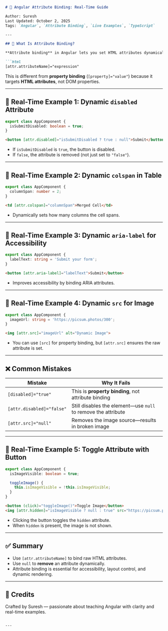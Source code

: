 

```markdown
# 🔗 Angular Attribute Binding: Real-Time Guide

Author: Suresh  
Last Updated: October 2, 2025  
Tags: `Angular`, `Attribute Binding`, `Live Examples`, `TypeScript`

---

## 🎯 What Is Attribute Binding?

**Attribute binding** in Angular lets you set HTML attributes dynamically using component data. It uses the syntax:

```html
[attr.attributeName]="expression"
```

This is different from **property binding** (`[property]="value"`) because it targets **HTML attributes**, not DOM properties.

---

## 🧪 Real-Time Example 1: Dynamic `disabled` Attribute

```ts
export class AppComponent {
  isSubmitDisabled: boolean = true;
}
```

```html
<button [attr.disabled]="isSubmitDisabled ? true : null">Submit</button>
```

- If `isSubmitDisabled` is `true`, the button is disabled.
- If `false`, the attribute is removed (not just set to `"false"`).

---

## 🧪 Real-Time Example 2: Dynamic `colspan` in Table

```ts
export class AppComponent {
  columnSpan: number = 2;
}
```

```html
<td [attr.colspan]="columnSpan">Merged Cell</td>
```

- Dynamically sets how many columns the cell spans.

---

## 🧪 Real-Time Example 3: Dynamic `aria-label` for Accessibility

```ts
export class AppComponent {
  labelText: string = 'Submit your form';
}
```

```html
<button [attr.aria-label]="labelText">Submit</button>
```

- Improves accessibility by binding ARIA attributes.

---

## 🧪 Real-Time Example 4: Dynamic `src` for Image

```ts
export class AppComponent {
  imageUrl: string = 'https://picsum.photos/300';
}
```

```html
<img [attr.src]="imageUrl" alt="Dynamic Image">
```

- You can use `[src]` for property binding, but `[attr.src]` ensures the raw attribute is set.

---

## ❌ Common Mistakes

| Mistake | Why It Fails |
|--------|--------------|
| `[disabled]="true"` | This is **property binding**, not attribute binding |
| `[attr.disabled]="false"` | Still disables the element—use `null` to remove the attribute |
| `[attr.src]="null"` | Removes the image source—results in broken image |

---

## 🧪 Real-Time Example 5: Toggle Attribute with Button

```ts
export class AppComponent {
  isImageVisible: boolean = true;

  toggleImage() {
    this.isImageVisible = !this.isImageVisible;
  }
}
```

```html
<button (click)="toggleImage()">Toggle Image</button>
<img [attr.hidden]="isImageVisible ? null : true" src="https://picsum.photos/200" alt="Toggle Image">
```

- Clicking the button toggles the `hidden` attribute.
- When `hidden` is present, the image is not shown.

---

## ✅ Summary

- Use `[attr.attributeName]` to bind raw HTML attributes.
- Use `null` to **remove** an attribute dynamically.
- Attribute binding is essential for accessibility, layout control, and dynamic rendering.

---

## 🙌 Credits

Crafted by Suresh — passionate about teaching Angular with clarity and real-time examples.
```

---
